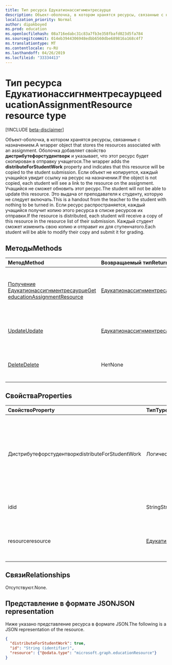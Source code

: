 ```yaml
---
title: Тип ресурса Едукатионассигнментресаурце
description: Объект-оболочка, в котором хранятся ресурсы, связанные с назначением. Упаковщик добавляет свойство **дистрибутефорстудентворк** и указывает на то, что этот ресурс
localization_priority: Normal
author: dipakboyed
ms.prod: education
ms.openlocfilehash: 08a716edabc31c83a7fb3e358fbafd023d5fa784
ms.sourcegitcommit: 014eb3944306948edbb6560dbe689816a168c4f7
ms.translationtype: MT
ms.contentlocale: ru-RU
ms.lasthandoff: 04/26/2019
ms.locfileid: "33334413"
---
```

# <a name="educationassignmentresource-resource-type"></a><span data-ttu-id="fc47f-104">Тип ресурса Едукатионассигнментресаурце</span><span class="sxs-lookup"><span data-stu-id="fc47f-104">educationAssignmentResource resource type</span></span>

[!INCLUDE [beta-disclaimer](../../includes/beta-disclaimer.md)]

<span data-ttu-id="fc47f-105">Объект-оболочка, в котором хранятся ресурсы, связанные с назначением.</span><span class="sxs-lookup"><span data-stu-id="fc47f-105">A wrapper object that stores the resources associated with an assignment.</span></span> <span data-ttu-id="fc47f-106">Оболочка добавляет свойство **дистрибутефорстудентворк** и указывает, что этот ресурс будет скопирован в отправку учащегося.</span><span class="sxs-lookup"><span data-stu-id="fc47f-106">The wrapper adds the **distributeForStudentWork** property and indicates that this resource will be copied to the student submission.</span></span>  <span data-ttu-id="fc47f-107">Если объект не копируется, каждый учащийся увидит ссылку на ресурс на назначении.</span><span class="sxs-lookup"><span data-stu-id="fc47f-107">If the object is not copied, each student will see a link to the resource on the assignment.</span></span> <span data-ttu-id="fc47f-108">Учащийся не сможет обновить этот ресурс.</span><span class="sxs-lookup"><span data-stu-id="fc47f-108">The student will not be able to update this resource.</span></span> <span data-ttu-id="fc47f-109">Это выдача от преподавателя к студенту, которую не следует включать.</span><span class="sxs-lookup"><span data-stu-id="fc47f-109">This is a handout from the teacher to the student with nothing to be turned in.</span></span> <span data-ttu-id="fc47f-110">Если ресурс распространяется, каждый учащийся получит копию этого ресурса в списке ресурсов их отправки.</span><span class="sxs-lookup"><span data-stu-id="fc47f-110">If the resource is distributed, each student will receive a copy of this resource in the resource list of their submission.</span></span> <span data-ttu-id="fc47f-111">Каждый студент сможет изменить свою копию и отправит их для ступенчатого.</span><span class="sxs-lookup"><span data-stu-id="fc47f-111">Each student will be able to modify their copy and submit it for grading.</span></span>


## <a name="methods"></a><span data-ttu-id="fc47f-112">Методы</span><span class="sxs-lookup"><span data-stu-id="fc47f-112">Methods</span></span>

| <span data-ttu-id="fc47f-113">Метод</span><span class="sxs-lookup"><span data-stu-id="fc47f-113">Method</span></span>           | <span data-ttu-id="fc47f-114">Возвращаемый тип</span><span class="sxs-lookup"><span data-stu-id="fc47f-114">Return Type</span></span>    |<span data-ttu-id="fc47f-115">Описание</span><span class="sxs-lookup"><span data-stu-id="fc47f-115">Description</span></span>|
|:---------------|:--------|:----------|
|[<span data-ttu-id="fc47f-116">Получение Едукатионассигнментресаурце</span><span class="sxs-lookup"><span data-stu-id="fc47f-116">Get educationAssignmentResource</span></span>](../api/educationassignmentresource-get.md) | [<span data-ttu-id="fc47f-117">Едукатионассигнментресаурце</span><span class="sxs-lookup"><span data-stu-id="fc47f-117">educationAssignmentResource</span></span>](educationassignmentresource.md) |<span data-ttu-id="fc47f-118">Чтение свойств и связей объекта **едукатионассигнментресаурце** .</span><span class="sxs-lookup"><span data-stu-id="fc47f-118">Read properties and relationships of an **educationAssignmentResource** object.</span></span>|
|[<span data-ttu-id="fc47f-119">Update</span><span class="sxs-lookup"><span data-stu-id="fc47f-119">Update</span></span>](../api/educationassignmentresource-update.md) | [<span data-ttu-id="fc47f-120">Едукатионассигнментресаурце</span><span class="sxs-lookup"><span data-stu-id="fc47f-120">educationAssignmentResource</span></span>](educationassignmentresource.md) |<span data-ttu-id="fc47f-121">Обновление объекта **едукатионассигнментресаурце** .</span><span class="sxs-lookup"><span data-stu-id="fc47f-121">Update an **educationAssignmentResource** object.</span></span> |
|[<span data-ttu-id="fc47f-122">Delete</span><span class="sxs-lookup"><span data-stu-id="fc47f-122">Delete</span></span>](../api/educationassignmentresource-delete.md) | <span data-ttu-id="fc47f-123">Нет</span><span class="sxs-lookup"><span data-stu-id="fc47f-123">None</span></span> |<span data-ttu-id="fc47f-124">Удаление объекта **едукатионассигнментресаурце** .</span><span class="sxs-lookup"><span data-stu-id="fc47f-124">Delete an **educationAssignmentResource** object.</span></span> |

## <a name="properties"></a><span data-ttu-id="fc47f-125">Свойства</span><span class="sxs-lookup"><span data-stu-id="fc47f-125">Properties</span></span>
| <span data-ttu-id="fc47f-126">Свойство</span><span class="sxs-lookup"><span data-stu-id="fc47f-126">Property</span></span>     | <span data-ttu-id="fc47f-127">Тип</span><span class="sxs-lookup"><span data-stu-id="fc47f-127">Type</span></span>   |<span data-ttu-id="fc47f-128">Описание</span><span class="sxs-lookup"><span data-stu-id="fc47f-128">Description</span></span>|
|:---------------|:--------|:----------|
|<span data-ttu-id="fc47f-129">Дистрибутефорстудентворк</span><span class="sxs-lookup"><span data-stu-id="fc47f-129">distributeForStudentWork</span></span>|<span data-ttu-id="fc47f-130">Логический</span><span class="sxs-lookup"><span data-stu-id="fc47f-130">Boolean</span></span>|<span data-ttu-id="fc47f-131">Указывает, следует ли копировать этот ресурс в каждую отправку учащегося для изменения и отправки.</span><span class="sxs-lookup"><span data-stu-id="fc47f-131">Indicates whether this resource should be copied to each student submission for modification and submission.</span></span>|
|<span data-ttu-id="fc47f-132">id</span><span class="sxs-lookup"><span data-stu-id="fc47f-132">id</span></span>|<span data-ttu-id="fc47f-133">String</span><span class="sxs-lookup"><span data-stu-id="fc47f-133">String</span></span>| <span data-ttu-id="fc47f-134">ИДЕНТИФИКАТОР этого ресурса.</span><span class="sxs-lookup"><span data-stu-id="fc47f-134">ID of this resource.</span></span> <span data-ttu-id="fc47f-135">Только для чтения.</span><span class="sxs-lookup"><span data-stu-id="fc47f-135">Read-only.</span></span>|
|<span data-ttu-id="fc47f-136">resource</span><span class="sxs-lookup"><span data-stu-id="fc47f-136">resource</span></span>|[<span data-ttu-id="fc47f-137">Едукатионресаурце</span><span class="sxs-lookup"><span data-stu-id="fc47f-137">educationResource</span></span>](educationresource.md)|<span data-ttu-id="fc47f-138">Объект ресурса, связанный с этим назначением.</span><span class="sxs-lookup"><span data-stu-id="fc47f-138">Resource object that has been associated with this assignment.</span></span>|

## <a name="relationships"></a><span data-ttu-id="fc47f-139">Связи</span><span class="sxs-lookup"><span data-stu-id="fc47f-139">Relationships</span></span>
<span data-ttu-id="fc47f-140">Отсутствуют.</span><span class="sxs-lookup"><span data-stu-id="fc47f-140">None.</span></span>


## <a name="json-representation"></a><span data-ttu-id="fc47f-141">Представление в формате JSON</span><span class="sxs-lookup"><span data-stu-id="fc47f-141">JSON representation</span></span>

<span data-ttu-id="fc47f-142">Ниже указано представление ресурса в формате JSON.</span><span class="sxs-lookup"><span data-stu-id="fc47f-142">The following is a JSON representation of the resource.</span></span>

<!-- {
  "blockType": "resource",
  "optionalProperties": [

  ],
  "@odata.type": "microsoft.graph.educationAssignmentResource"
}-->

```json
{
  "distributeForStudentWork": true,
  "id": "String (identifier)",
  "resource": {"@odata.type": "microsoft.graph.educationResource"}
}

```

<!-- uuid: 8fcb5dbc-d5aa-4681-8e31-b001d5168d79
2015-10-25 14:57:30 UTC -->
<!--
{
  "type": "#page.annotation",
  "description": "educationAssignmentResource resource",
  "keywords": "",
  "section": "documentation",
  "tocPath": "",
  "suppressions": []
}
-->
